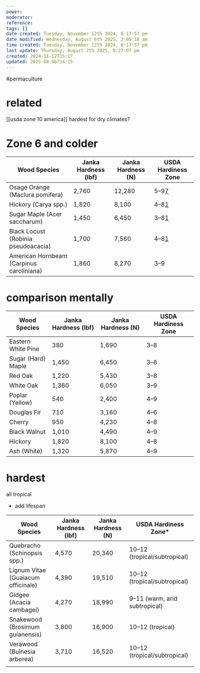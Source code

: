 ```yaml
---
power: 
moderator: 
reference: 
tags: []
date created: Tuesday, November 12th 2024, 8:17:57 pm
date modified: Wednesday, August 6th 2025, 2:05:18 am
time created: Tuesday, November 12th 2024, 8:17:57 pm
last update: Thursday, August 7th 2025, 9:27:07 pm
created: 2024-11-12T15:17
updated: 2025-08-06T14:15
---
```

#permaculture 
# related
[[usda zone 10 america]]
hardest for dry climates?
# Zone 6 and colder
| Wood Species                             | Janka Hardness (lbf) | Janka Hardness (N) | USDA Hardiness Zone                                             |
| ---------------------------------------- | -------------------- | ------------------ | --------------------------------------------------------------- |
| Osage Orange (Maclura pomifera)          | 2,760                | 12,280             | 5–9[7](https://www.wood-database.com/osage-orange/)             |
| Hickory (Carya spp.)                     | 1,820                | 8,100              | 4–8[1](https://www.bellforestproducts.com/info/janka-hardness/) |
| Sugar Maple (Acer saccharum)             | 1,450                | 6,450              | 3–8[1](https://www.bellforestproducts.com/info/janka-hardness/) |
| Black Locust (Robinia pseudoacacia)      | 1,700                | 7,560              | 4–8[1](https://www.bellforestproducts.com/info/janka-hardness/) |
| American Hornbeam (Carpinus caroliniana) | 1,860                | 8,270              | 3–9                                                             |
# comparison mentally
|Wood Species|Janka Hardness (lbf)|Janka Hardness (N)|USDA Hardiness Zone|
|---|---|---|---|
|Eastern White Pine|380|1,690|3–8|
|Sugar (Hard) Maple|1,450|6,450|3–8|
|Red Oak|1,220|5,430|3–8|
|White Oak|1,360|6,050|3–9|
|Poplar (Yellow)|540|2,400|4–9|
|Douglas Fir|710|3,160|4–6|
|Cherry|950|4,230|4–8|
|Black Walnut|1,010|4,490|4–9|
|Hickory|1,820|8,100|4–8|
|Ash (White)|1,320|5,870|4–9|
# hardest
all tropical
- add lifespan

| Wood Species                       | Janka Hardness (lbf) | Janka Hardness (N) | USDA Hardiness Zone*          |
| ---------------------------------- | -------------------- | ------------------ | ----------------------------- |
| Quebracho (Schinopsis spp.)        | 4,570                | 20,340             | 10–12 (tropical/subtropical)  |
| Lignum Vitae (Guaiacum officinale) | 4,390                | 19,510             | 10–12 (tropical/subtropical)  |
| Gidgee (Acacia cambagei)           | 4,270                | 18,990             | 9–11 (warm, arid subtropical) |
| Snakewood (Brosimum guianensis)    | 3,800                | 16,900             | 10–12 (tropical)              |
| Verawood (Bulnesia arborea)        | 3,710                | 16,520             | 10–12 (tropical/subtropical)  |
|                                    |                      |                    |                               |

